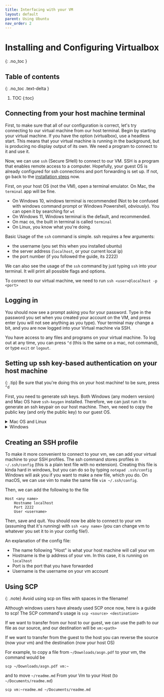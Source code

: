 ```yaml
---
title: Interfacing with your VM
layout: default
parent: Using Ubuntu
nav_order: 2
---
```


# Installing and Configuring Virtualbox 
{: .no_toc }

## Table of contents
{: .no_toc .text-delta }

1. TOC
{:toc}

## Connecting from your host machine terminal

First, to make sure that all of our configuration is correct, let's try connecting to our virtual machine from our host terminal. Begin by starting your virtual machine. If you have the option (virtualbox), use a headless start. This means that your virtual machine is running in the background, but is producing no display output of its own. We need a program to connect to it and use it. 

Now, we can use `ssh` (Secure SHell) to connect to our VM. SSH is a program that enables remote access to a computer. Hopefully, your guest OS is already configured for ssh connections and port forwarding is set up. If not, go back to the [installation steps](/vm_setup/) now. 

First, on your host OS (not the VM), open a terminal emulator. On Mac, the `terminal` app will be fine. 
- On Windows 10, windows terminal is recommended (Not to be confused with windows command prompt or Windows Powershell, *obviously*). You can open it by searching for `wt` 
- On Windows 11, Windows terminal is the default, and recommended. 
- On mac os, the built in terminal is called `terminal`
- On Linux, you know what you're doing. 


Basic Usage of the `ssh` command is simple. ssh requires a few arguments: 
- the username (you set this when you installed ubuntu)
- the server address (`localhost`, or your current local ip)
- the port number (if you followed the guide, its 2222)

We can also see the usage of the `ssh` command by just typing `ssh` into your terminal. It will print all possible flags and options.

To connect to our virtual machine, we need to run `ssh <user>@localhost -p <port>`

## Logging in
You should now see a prompt asking you for your password. Type in the password you set when you created your account on the VM, and press enter (you will not see anything as you type). Your terminal may change a bit, and you are now logged into your Virtual machine via SSH. 

You have access to any files and programs on your virtual machine. To log out at any time, you can press `^d` (this is the same on a mac, not command), or type `exit` or `logout`.

## Setting up ssh key-based authentication on your host machine
{: .tip}
Be sure that you're doing this on your host machine! to be sure, press `^d`

First, you need to generate ssh keys. Both Windows (any modern version) and Mac OS have `ssh-keygen` installed. Therefore, we can just run it to generate an ssh keypair on our host machine. Then, we need to copy the public key (and only the public key) to our guest OS. 



<details>
<summary>Mac OS and Linux</summary>

We can use the <code>ssh-copy-id</code> command to do this!

<br><br>

<code>ssh-copy-id -p 2222 &lt;VM username&gt;@localhost </code>
<br>
</details>


<details>
<summary>Windows</summary>
<ul>
<li>First, we must use <code>scp</code> to copy your id_rsa.pub file to linux. <br> 
You can do that by using the scp command as follows (in your windows home folder): <br>
<code>scp -P 2222 .ssh/id_rsa.pub &lt;VM username&gt;@localhost:~ </code><br>
Note that the <code>-P</code> flag is capitalized, unlike in ssh where it's lowercase. 
</li>
<li> Then, ssh into your linux vm as shown in "Logging in"</li>
<li> Finally type <code> cat id_rsa.pub >> .ssh/authorized_keys</code> to copy your rsa public key to the authorized keys file on your VM.</li>
<li> You can now delete the file  <code>~/id_rsa.pub</code> </li>
</ul>

</details>

## Creating an SSH profile
To make it more convenient to connect to your vm, we can add your virtual machine to your SSH profiles. The ssh command stores profiles in `~/.ssh/config` (this is a plain text file with no extension). Creating this file is kinda hard in windows, but you can do so by typing `notepad .ssh/config` Windows will ask you if you want to make a new file, which you do. On macOS, we can use vim to make the same file `vim ~/.ssh/config`. 

Then, we can add the following to the file

    Host <any name>
        Hostname localhost
        Port 2222
        User <username>


Then, save and quit. You should now be able to connect to your vm (assuming that it's running) with `ssh <any name>` (you can change vm to whatever you set it to in your config file!). 

An explanation of the config file: 
- The name following "Host" is what your host machine will call your vm
- Hostname is the ip address of your vm. In this case, it is running on `localhost`
- Port is the port that you have forwarded
- Username is the username on your vm account


## Using SCP
{: .note}
Avoid using scp on files with spaces in the filename!

Although windows users have already used SCP once now, here is a guide to scp!
The SCP command's usage is `scp <source> <destination>`

If we want to transfer from our host to our guest, we can use the path to our file as our source, and our destination will be `vm:<path>`

If we want to transfer from the guest to the host you can reverse the source (now your vm) and the destination (now your host OS)

For example, to copy a file from `~/Downloads/asgn.pdf` to your vm, the command would be

 `scp ~/Downloads/asgn.pdf vm:~`

 and to move `~/readme.md` From your Vm to your Host (to `~/Documents/readme.md`)

 `scp vm:~readme.md ~/Documents/readme.md`

